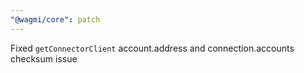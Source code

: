 ```yaml
---
"@wagmi/core": patch
---
```


Fixed `getConnectorClient` account.address and connection.accounts checksum issue
